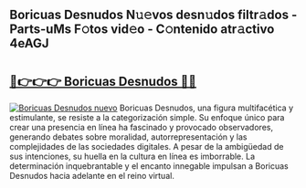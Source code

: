 ## Boricuas Desnudos N𝚞𝚎vos desn𝚞dos filtr𝚊dos - Parts-uMs F𝚘tos vid𝚎o - C𝚘ntenido atr𝚊ctivo 4eAGJ

# <h2><a href="http://mb3ovc8.tromn.icu/?c=Boricuas+Desnudos">🔗👉👉👉 Boricuas Desnudos 🔗🔗</a></h2>

[![Boricuas Desnudos nuevo](https://i.imgur.com/pEAQMta.gif)](http://mb3ovc8.tromn.icu/?c=Boricuas+Desnudos)
Boricuas Desnudos, una figura multifacética y estimulante, se resiste a la categorización simple. Su enfoque único para crear una presencia en línea ha fascinado y provocado observadores, generando debates sobre moralidad, autorrepresentación y las complejidades de las sociedades digitales. A pesar de la ambigüedad de sus intenciones, su huella en la cultura en línea es imborrable. La determinación inquebrantable y el encanto innegable impulsan a Boricuas Desnudos hacia adelante en el reino virtual.
